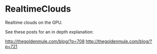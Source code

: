 RealtimeClouds
==============

Realtime clouds on the GPU.

See these posts for an in depth explanation:

http://thegoldenmule.com/blog/?p=708
http://thegoldenmule.com/blog/?p=721